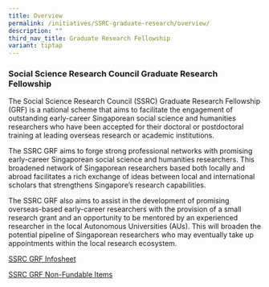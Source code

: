 ```yaml
---
title: Overview
permalink: /initiatives/SSRC-graduate-research/overview/
description: ""
third_nav_title: Graduate Research Fellowship
variant: tiptap
---
```

<h3><strong>Social Science Research Council Graduate Research Fellowship</strong></h3>
<p>The Social Science Research Council (SSRC) Graduate Research Fellowship
(GRF) is a national scheme that aims to facilitate the engagement of outstanding
early-career Singaporean social science and humanities researchers who
have been accepted for their doctoral or postdoctoral training at leading
overseas research or academic institutions.</p>
<p>The SSRC GRF aims to forge strong professional networks with promising
early-career Singaporean social science and humanities researchers. This
broadened network of Singaporean researchers based both locally and abroad
facilitates a rich exchange of ideas between local and international scholars
that strengthens Singapore’s research capabilities.</p>
<p>The SSRC GRF also aims to assist in the development of promising overseas-based
early-career researchers with the provision of a small research grant and
an opportunity to be mentored by an experienced researcher in the local
Autonomous Universities (AUs). This will broaden the potential pipeline
of Singaporean researchers who may eventually take up appointments within
the local research ecosystem.</p>
<p><a href="/files/SSRC_GRF_Infosheet__2024_.pdf" rel="noopener noreferrer nofollow" target="_blank">SSRC GRF Infosheet</a>
</p>
<p><a href="/files/SSRC_GRF_Non_Fundable_Items__2024_.pdf" rel="noopener noreferrer nofollow" target="_blank">SSRC GRF Non-Fundable Items</a>
</p>
<p></p>